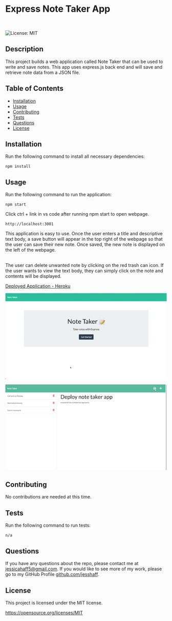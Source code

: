 # Express Note Taker App
<br>

![License: MIT](https://img.shields.io/badge/License-MIT-yellow.svg)

## Description
This project builds a web application called Note Taker that can be used to write and save notes. This app uses express.js back end and will save and retrieve note data from a JSON file.

## Table of Contents
* [Installation](#Installation)
* [Usage](#Usage)
* [Contributing](#Contributing)
* [Tests](#Test)
* [Questions](#Questions)    
* [License](#License)

## Installation
Run the following command to install all necessary dependencies:
```
npm install
```

## Usage
Run the following command to run the application:
```
npm start
```
Click ctrl + link in vs code after running npm start to open webpage. 
```
http://localhost:3001
```


This application is easy to use. Once the user enters a title and descriptive text body, a save button will appear in the top right of the webpage so that the user can save their new note. Once saved, the new note is displayed on the left of the webpage. 

<br>
The user can delete unwanted note by clicking on the red trash can icon. If the user wants to view the text body, they can simply click on the note and contents will be displayed.
<br>

[Deployed Application - Heroku](https://obscure-ravine-88519.herokuapp.com/)

![Landing Page](public/assets/images/note-taker-landing-page.png)

![Notes Input Page](public/assets/images/note-taker-input-page.png)
## Contributing
No contributions are needed at this time.

## Tests
Run the following command to run tests:
```
n/a
```

## Questions
If you have any questions about the repo, please contact me at jessicahaff5@gmail.com. If you would like to see more of my work, please go to my GitHub Profile [github.com/jesshaff](https://github.com/jesshaff).

## License
This project is licensed under the MIT license.

https://opensource.org/licenses/MIT

